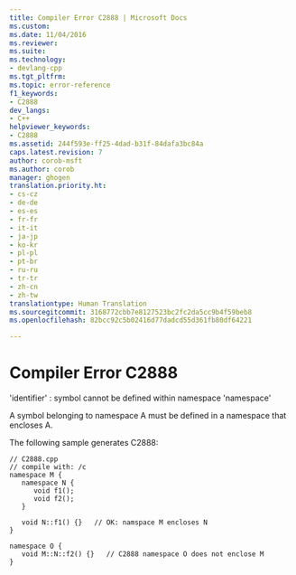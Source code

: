 ```yaml
---
title: Compiler Error C2888 | Microsoft Docs
ms.custom: 
ms.date: 11/04/2016
ms.reviewer: 
ms.suite: 
ms.technology:
- devlang-cpp
ms.tgt_pltfrm: 
ms.topic: error-reference
f1_keywords:
- C2888
dev_langs:
- C++
helpviewer_keywords:
- C2888
ms.assetid: 244f593e-ff25-4dad-b31f-84dafa3bc84a
caps.latest.revision: 7
author: corob-msft
ms.author: corob
manager: ghogen
translation.priority.ht:
- cs-cz
- de-de
- es-es
- fr-fr
- it-it
- ja-jp
- ko-kr
- pl-pl
- pt-br
- ru-ru
- tr-tr
- zh-cn
- zh-tw
translationtype: Human Translation
ms.sourcegitcommit: 3168772cbb7e8127523bc2fc2da5cc9b4f59beb8
ms.openlocfilehash: 82bcc92c5b02416d77dadcd55d361fb80df64221

---
```

# Compiler Error C2888
'identifier' : symbol cannot be defined within namespace 'namespace'  
  
 A symbol belonging to namespace A must be defined in a namespace that encloses A.  
  
 The following sample generates C2888:  
  
```  
// C2888.cpp  
// compile with: /c  
namespace M {  
   namespace N {  
      void f1();  
      void f2();  
   }  
  
   void N::f1() {}   // OK: namspace M encloses N  
}  
  
namespace O {  
   void M::N::f2() {}   // C2888 namespace O does not enclose M  
}  
```


<!--HONumber=Jan17_HO2-->


